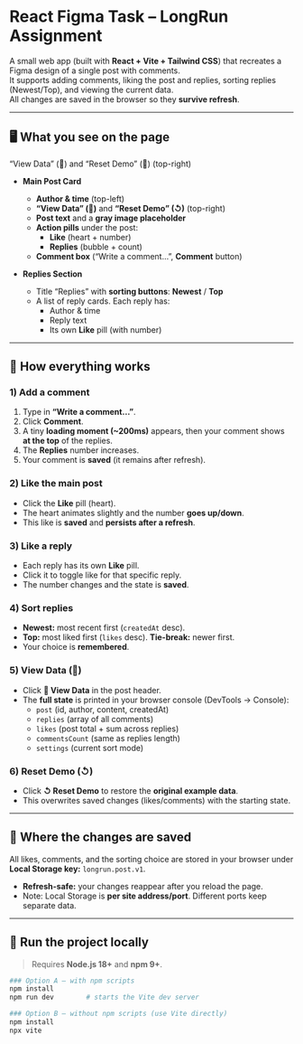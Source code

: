# React Figma Task – LongRun Assignment

A small web app (built with **React + Vite + Tailwind CSS**) that recreates a Figma design of a single post with comments.  
It supports adding comments, liking the post and replies, sorting replies (Newest/Top), and viewing the current data.  
All changes are saved in the browser so they **survive refresh**.

---

## 🖥️ What you see on the page
“View Data” (:compass:) and “Reset Demo” (:arrows_counterclockwise:) (top-right)


- **Main Post Card**
  - **Author & time** (top-left)
  - **“View Data” (🧭)** and **“Reset Demo” (↺)** (top-right)
  - **Post text** and a **gray image placeholder**
  - **Action pills** under the post:
    - **Like** (heart + number)
    - **Replies** (bubble + count)
  - **Comment box** (“Write a comment…”, **Comment** button)

- **Replies Section**
  - Title “Replies” with **sorting buttons**: **Newest** / **Top**
  - A list of reply cards. Each reply has:
    - Author & time
    - Reply text
    - Its own **Like** pill (with number)

---

## 🧭 How everything works

### 1) Add a comment
1. Type in **“Write a comment…”**.
2. Click **Comment**.
3. A tiny **loading moment (~200ms)** appears, then your comment shows **at the top** of the replies.
4. The **Replies** number increases.
5. Your comment is **saved** (it remains after refresh).

### 2) Like the main post
- Click the **Like** pill (heart).  
- The heart animates slightly and the number **goes up/down**.  
- This like is **saved** and **persists after a refresh**.

### 3) Like a reply
- Each reply has its own **Like** pill.  
- Click it to toggle like for that specific reply.  
- The number changes and the state is **saved**.

### 4) Sort replies
- **Newest:** most recent first (`createdAt` desc).  
- **Top:** most liked first (`likes` desc). **Tie-break:** newer first.  
- Your choice is **remembered**.

### 5) View Data (🧭)
- Click **🧭 View Data** in the post header.  
- The **full state** is printed in your browser console (DevTools → Console):
  - `post` (id, author, content, createdAt)
  - `replies` (array of all comments)
  - `likes` (post total + sum across replies)
  - `commentsCount` (same as replies length)
  - `settings` (current sort mode)

### 6) Reset Demo (↺)
- Click **↺ Reset Demo** to restore the **original example data**.  
- This overwrites saved changes (likes/comments) with the starting state.

---

## 💾 Where the changes are saved

All likes, comments, and the sorting choice are stored in your browser under  
**Local Storage key:** `longrun.post.v1`.

- **Refresh-safe:** your changes reappear after you reload the page.
- Note: Local Storage is **per site address/port**. Different ports keep separate data.

---

## 🚀 Run the project locally

> Requires **Node.js 18+** and **npm 9+**.

```bash
### Option A — with npm scripts
npm install
npm run dev        # starts the Vite dev server

### Option B — without npm scripts (use Vite directly)
npm install
npx vite
